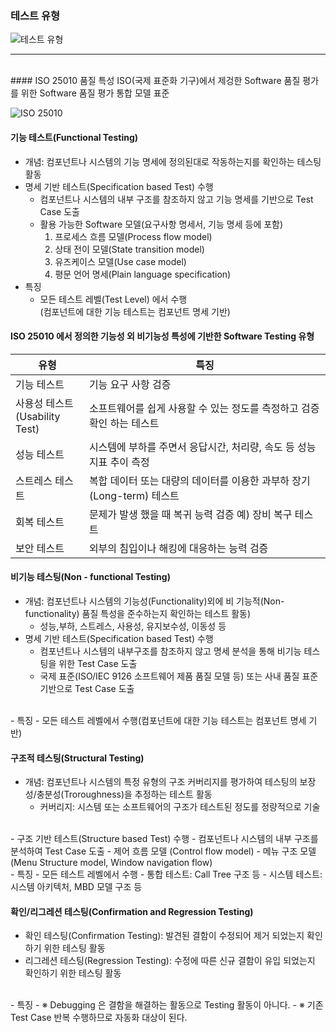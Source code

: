 ### 테스트 유형
![테스트 유형](https://www.tutorialride.com/images/software-testing/test-types.jpg)
___
</br>
#### ISO 25010 품질 특성
ISO(국제 표준화 기구)에서 제겅한 Software 품질 평가를 위한 Software 품질 평가 통합 모델 표준

![ISO 25010](https://lh3.googleusercontent.com/proxy/c6J_-bWNsmFRR7FGX9F7skRDwUkuJd5NwCz82qUPdNPiRRcgO3vFZtXYWrVctjSoaMl_ViA7hbVHzoUXvdkt9ttC3qS5MoKiyakWthAgyKQ)

#### 기능 테스트(Functional Testing)
- 개념: 컴포넌트나 시스템의 기능 명세에 정의된대로 작동하는지를 확인하는 테스팅 활동
- 명세 기반 테스트(Specification based Test) 수행
    - 컴포넌트나 시스템의 내부 구조를 참조하지 않고 기능 명세를 기반으로 Test Case 도출
    - 활용 가능한 Software 모델(요구사항 명세서, 기능 명세 등에 포함)
        1. 프로세스 흐름 모델(Process flow model)
        2. 상태 전이 모델(State transition model)
        3. 유즈케이스 모델(Use case model)
        4. 평문 언어 명세(Plain language specification)
- 특징
    - 모든 테스트 레벨(Test Level) 에서 수행</br>
    (컴포넌트에 대한 기능 테스트는 컴포넌트 명세 기반)

#### ISO 25010 에서 정의한 기능성 외 비기능성 특성에 기반한 Software Testing 유형

|유형|특징|
|-|-|
|기능 테스트|기능 요구 사항 검증|
|사용성 테스트</br>(Usability Test)|소프트웨어를 쉽게 사용할 수 있는 정도를 측정하고 검증 확인 하는 테스트|
|성능 테스트|시스템에 부하를 주면서 응답시간, 처리량, 속도 등 성능 지표 추이 측정|
|스트레스 테스트|복합 데이터 또는 대량의 데이터를 이용한 과부하 장기(Long-term) 테스트|
|회복 테스트|문제가 발생 했을 때 복귀 능력 검증 예) 장비 복구 테스트|
|보안 테스트|외부의 침입이나 해킹에 대응하는 능력 검증|

#### 비기능 테스팅(Non - functional Testing)
- 개념: 컴포넌트나 시스템의 기능성(Functionality)외에  비 기능적(Non-functionality) 품질 특성을 준수하는지 확인하는 테스트 활동)
    - 성능,부하, 스트레스, 사용성, 유지보수성, 이동성 등</br>
- 명세 기반 테스트(Specification based Test) 수행
    - 컴포넌트나 시스템의 내부구조를 참조하지 않고 명세 분석을 통해 비기능 테스팅을 위한 Test Case 도출
    - 국제 표준(ISO/IEC 9126 소프트웨어 제품 품질 모델 등) 또는 사내 품질 표준 기반으로 Test Case 도출
</br>
- 특징
    - 모든 테스트 레벨에서 수행(컴포넌트에 대한 기능 테스트는 컴포넌트 명세 기반)


#### 구조적 테스팅(Structural Testing)
- 개념: 컴포넌트나 시스템의 특정 유형의 구조 커버리지를 평가하여 테스팅의 보장성/충분성(Troroughness)을 추정하는 테스트 활동
    - 커버리지: 시스템 또는 소프트웨어의 구조가 테스트된 정도를 정량적으로 기술
</br>
- 구조 기반 테스트(Structure based Test) 수행
    - 컴포넌트나 시스템의 내부 구조를 분석하여 Test Case 도출
        - 제어 흐름 모델 (Control flow model)
        - 메뉴 구조 모델 (Menu Structure model, Window navigation flow)
</br>
- 특징
    - 모든 테스트 레벨에서 수행
        - 통합 테스트: Call Tree 구조 등
        - 시스템 테스트: 시스템 아키텍처, MBD 모델 구조 등

#### 확인/리그레션 테스팅(Confirmation and Regression Testing)
- 확인 테스팅(Confirmation Testing): 발견된 결함이 수정되어 제거 되었는지 확인하기 위한 테스팅 활동
- 리그레션 테스팅(Regression Testing): 수정에 따른 신규 결함이 유입 되었는지 확인하기 위한 테스팅 활동
</br>
- 특징
    - ※ Debugging 은 결함을 해결하는 활동으로 Testing 활동이 아니다.
    - ※ 기존 Test Case 반복 수행하므로 자동화 대상이 된다.

